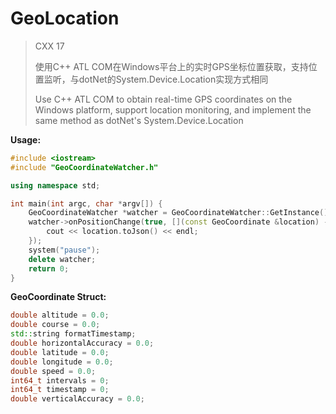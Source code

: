 # GeoLocation
> CXX 17
>
> 使用C++ ATL COM在Windows平台上的实时GPS坐标位置获取，支持位置监听，与dotNet的System.Device.Location实现方式相同
>
> Use C++ ATL COM to obtain real-time GPS coordinates on the Windows platform, support location monitoring, and implement the same method as dotNet's System.Device.Location

**Usage:**

```c++
#include <iostream>
#include "GeoCoordinateWatcher.h"

using namespace std;

int main(int argc, char *argv[]) {
    GeoCoordinateWatcher *watcher = GeoCoordinateWatcher::GetInstance();
    watcher->onPositionChange(true, [](const GeoCoordinate &location) -> void {
        cout << location.toJson() << endl;
    });
    system("pause");
    delete watcher;
    return 0;
}
```

**GeoCoordinate Struct:**

```C++
double altitude = 0.0;
double course = 0.0;
std::string formatTimestamp;
double horizontalAccuracy = 0.0;
double latitude = 0.0;
double longitude = 0.0;
double speed = 0.0;
int64_t intervals = 0;
int64_t timestamp = 0;
double verticalAccuracy = 0.0;
```

